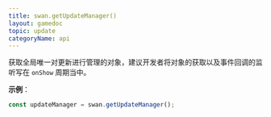 ```yaml
---
title: swan.getUpdateManager()
layout: gamedoc
topic: update
categoryName: api
---
```


获取全局唯一对更新进行管理的对象，建议开发者将对象的获取以及事件回调的监听写在 `onShow` 周期当中。

**示例**：

```js
const updateManager = swan.getUpdateManager();
```